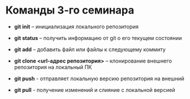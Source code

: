 # Команды 3-го семинара 

* **git init** – инициализация локального репозитория

* **git status** – получить информацию от git о его текущем состоянии

* **git add** – добавить файл или файлы к следующему коммиту

* **git clone <url-адрес репозитория>** – клонирование внешнего репозитория на  локальный ПК

* **git push** - отправляет локальную версию репозитория на внешний

* **git pull** - получение изменений и слияние с локальной версией